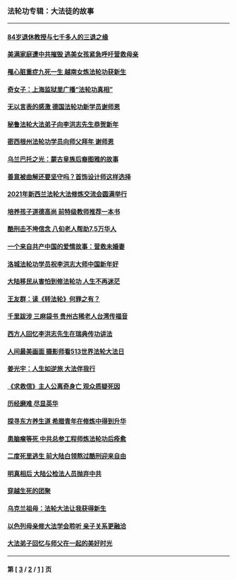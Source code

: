 ### 法轮功专辑：大法徒的故事
---
#### [84岁退休教授与七千多人的三退之缘](../../pages/nf1147481/n13796650.md?09060430) 
#### [美满家庭遭中共摧毁 逃美女孩紧急呼吁营救母亲](../../pages/nf1147481/n13792859.md?09060430) 
#### [罹心脏重症九死一生 越南女炼法轮功获新生](../../pages/nf1147481/n13732766.md?09060430) 
#### [奇女子：上海监狱里广播“法轮功真相”](../../pages/nf1147481/n13726443.md?09060430) 
#### [无以言表的感激 德国法轮功新学员谢师恩](../../pages/nf1147481/n13543790.md?09060430) 
#### [秘鲁法轮大法弟子向李洪志先生恭贺新年](../../pages/nf1147481/n13540182.md?09060430) 
#### [密西根州法轮功学员向师父拜年 谢师恩](../../pages/nf1147481/n13538183.md?09060430) 
#### [乌兰巴托之光：蒙古皇族后裔图雅的故事](../../pages/nf1147481/n13155759.md?09060430) 
#### [善意被曲解还要坚守吗？首饰设计师这样选择](../../pages/nf1147481/n13077575.md?09060430) 
#### [2021年新西兰法轮大法修炼交流会圆满举行](../../pages/nf1147481/n13033149.md?09060430) 
#### [培养孩子道德高尚 前特级教师推荐一本书](../../pages/nf1147481/n12938640.md?09060430) 
#### [酷刑击不垮信念 八旬老人帮助7.5万华人](../../pages/nf1147481/n12880712.md?09060430) 
#### [一个来自共产中国的爱情故事：营救未婚妻](../../pages/nf1147481/n12778386.md?09060430) 
#### [洛城法轮功学员祝李洪志大师中国新年好](../../pages/nf1147481/n12724685.md?09060430) 
#### [大陆移民从害怕到修法轮功 人生不再迷茫](../../pages/nf1147481/n12414325.md?09060430) 
#### [王友群：读《转法轮》何罪之有？](../../pages/nf1147481/n12408647.md?09060430) 
#### [千里跋涉 三麻袋书 贵州古稀老人台湾传福音](../../pages/nf1147481/n12198750.md?09060430) 
#### [西方人回忆李洪志先生在瑞典传功讲法](../../pages/nf1147481/n12099607.md?09060430) 
#### [人间最美画面 摄影师看513世界法轮大法日](../../pages/nf1147481/n12094118.md?09060430) 
#### [姜光宇：人生如逆旅 大法伴我行](../../pages/nf1147481/n12088664.md?09060430) 
#### [《求救信》主人公离奇身亡 观众质疑死因](../../pages/nf1147481/n11845215.md?09060430) 
#### [历经磨难 尽显英华](../../pages/nf1147481/n11723297.md?09060430) 
#### [探寻东方养生道 希腊青年在修炼中得到升华](../../pages/nf1147481/n11494502.md?09060430) 
#### [患脑瘤等死 中共总参工程师炼法轮功后痊愈](../../pages/nf1147481/n11466682.md?09060430) 
#### [二度死里逃生 前大陆白领熬过酷刑迎来自由](../../pages/nf1147481/n11368594.md?09060430) 
#### [明真相后 大陆公检法人员抛弃中共](../../pages/nf1147481/n11358618.md?09060430) 
#### [穿越生死的团聚](../../pages/nf1147481/n11258922.md?09060430) 
#### [乌克兰祖母：法轮大法让我获得新生](../../pages/nf1147481/n11269457.md?09060430) 
#### [以色列母亲修大法学会聆听 亲子关系更融洽](../../pages/nf1147481/n11268195.md?09060430) 
#### [大法弟子回忆与师父在一起的美好时光](../../pages/nf1147481/n11267759.md?09060430) 

---
#### 第 [ [3](./3.md?09060430) / [2](./2.md?09060430) / [1](./1.md?09060430) ] 页
